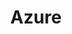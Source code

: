 ---
title: Azure
categories:
  - cloud-platform
docs:
  - id: java
    url: https://www.testcontainers.org/modules/azure/
    example: |
      ```java
      var cosmos = new CosmosDBEmulatorContainer(
        DockerImageName.parse("mcr.microsoft.com/cosmosdb/linux/azure-cosmos-emulator:latest")
      );
      cosmos.start();
      ```
description: |
  The Azure SDK delivers a platform for developers to leverage the wide variety of Azure services.
---